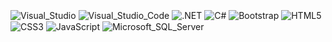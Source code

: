 <div style="display: inline-block"><br/>
<img align="center" alt="Visual_Studio" 
src="https://img.shields.io/badge/Visual_Studio-5C2D91?style=for-the-badge&logo=visual%20studio&logoColor=white">
<img align="center" alt="Visual_Studio_Code" 
src="https://img.shields.io/badge/Visual_Studio_Code-0078D4?style=for-the-badge&logo=visual%20studio%20code&logoColor=white">
<img align="center" alt=".NET" 
src="https://img.shields.io/badge/.NET-5C2D91?style=for-the-badge&logo=.net&logoColor=white">
<img align="center" alt="C#" 
src="https://img.shields.io/badge/C%23-239120?style=for-the-badge&logo=c-sharp&logoColor=white">
<img align="center" alt="Bootstrap" 
src="https://img.shields.io/badge/Bootstrap-563D7C?style=for-the-badge&logo=bootstrap&logoColor=white">
<img align="center" alt="HTML5" 
src="https://img.shields.io/badge/HTML5-E34F26?style=for-the-badge&logo=html5&logoColor=white">
<img align="center" alt="CSS3" 
src="https://img.shields.io/badge/CSS3-1572B6?style=for-the-badge&logo=css3&logoColor=white">
<img align="center" alt="JavaScript" 
src="https://img.shields.io/badge/JavaScript-F7DF1E?style=for-the-badge&logo=javascript&logoColor=black">
<img align="center" alt="Microsoft_SQL_Server" 
src="https://img.shields.io/badge/Microsoft_SQL_Server-CC2927?style=for-the-badge&logo=microsoft-sql-server&logoColor=white">
</div><br/>
